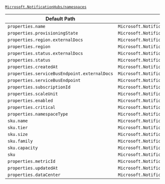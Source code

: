 [`Microsoft.NotificationHubs/namespaces`](https://docs.microsoft.com/en-us/azure/templates/microsoft.notificationhubs/namespaces)

| Default Path | Alias |
|---|---|
| `properties.name` | `Microsoft.NotificationHubs/namespaces/name` |
| `properties.provisioningState` | `Microsoft.NotificationHubs/namespaces/provisioningState` |
| `properties.region.externalDocs` | `Microsoft.NotificationHubs/namespaces/region.externalDocs` |
| `properties.region` | `Microsoft.NotificationHubs/namespaces/region` |
| `properties.status.externalDocs` | `Microsoft.NotificationHubs/namespaces/status.externalDocs` |
| `properties.status` | `Microsoft.NotificationHubs/namespaces/status` |
| `properties.createdAt` | `Microsoft.NotificationHubs/namespaces/createdAt` |
| `properties.serviceBusEndpoint.externalDocs` | `Microsoft.NotificationHubs/namespaces/serviceBusEndpoint.externalDocs` |
| `properties.serviceBusEndpoint` | `Microsoft.NotificationHubs/namespaces/serviceBusEndpoint` |
| `properties.subscriptionId` | `Microsoft.NotificationHubs/namespaces/subscriptionId` |
| `properties.scaleUnit` | `Microsoft.NotificationHubs/namespaces/scaleUnit` |
| `properties.enabled` | `Microsoft.NotificationHubs/namespaces/enabled` |
| `properties.critical` | `Microsoft.NotificationHubs/namespaces/critical` |
| `properties.namespaceType` | `Microsoft.NotificationHubs/namespaces/namespaceType` |
| `sku.name` | `Microsoft.NotificationHubs/namespaces/sku.name` |
| `sku.tier` | `Microsoft.NotificationHubs/namespaces/sku.tier` |
| `sku.size` | `Microsoft.NotificationHubs/namespaces/sku.size` |
| `sku.family` | `Microsoft.NotificationHubs/namespaces/sku.family` |
| `sku.capacity` | `Microsoft.NotificationHubs/namespaces/sku.capacity` |
| `sku` | `Microsoft.NotificationHubs/namespaces/sku` |
| `properties.metricId` | `Microsoft.NotificationHubs/namespaces/metricId` |
| `properties.updatedAt` | `Microsoft.NotificationHubs/namespaces/updatedAt` |
| `properties.dataCenter` | `Microsoft.NotificationHubs/namespaces/dataCenter` |

